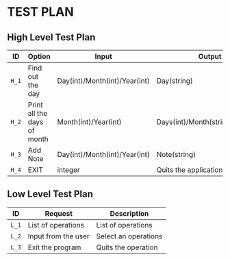 # TEST PLAN
## High Level Test Plan
ID|Option|Input|Output
---|---|---|---
`H_1`|Find out the day|Day(int)/Month(int)/Year(int)|Day(string)
`H_2`|Print all the days of month|Month(int)/Year(int)|Days(int)/Month(string)/Year(int)
`H_3`|Add Note|Day(int)/Month(int)/Year(int)|Note(string)
`H_4`|EXIT|integer|Quits the application
## Low Level Test Plan
ID|Request|Description
---|---|---
`L_1`|List of operations|List of operations
`L_2`|Input from the user|Select an operations
`L_3`|Exit the program|Quits the operation
